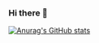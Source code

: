 ### Hi there 👋
[![Anurag's GitHub stats](https://github-readme-stats.vercel.app/api?username=Lucasnovaisss)](https://github.com/Lucasnovaisss/github-readme-stats)


<!--
**Lucasnovaisss/Lucasnovaisss** is a ✨ _special_ ✨ repository because its `README.md` (this file) appears on your GitHub profile.

Here are some ideas to get you started:

- 🔭 I’m currently working on ...
- 🌱 I’m currently learning ...
- 👯 I’m looking to collaborate on ...
- 🤔 I’m looking for help with ...
- 💬 Ask me about ...
- 📫 How to reach me: ...
- 😄 Pronouns: ...
- ⚡ Fun fact: ...
-->
